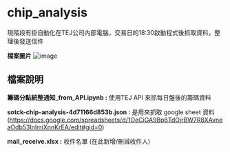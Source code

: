 # chip_analysis

現階段有掛自動化在TEJ公司內部電腦，交易日的18:30啟動程式後抓取資料，整理後發送信件

**檔案圖片**
![image](https://github.com/wuzheyu913/chip_analysis/assets/71300574/fe68f881-a307-4f8d-936a-e45c2cd5b5ef)

## 檔案說明
**籌碼分點統整通知_from_API.ipynb :**
使用TEJ API 來抓每日盤後的籌碼資料

**sotck-chip-analysis-4d71166d853b.json :** 
是用來抓取 google sheet 資料 (https://docs.google.com/spreadsheets/d/1OeCiGA9Bp6TdOjrBW7R8XAvneaOdb53InlmiXnnKrEA/edit#gid=0)

**mail_receive.xlsx :** 
收件名單 (在此新增/刪減收件人)

